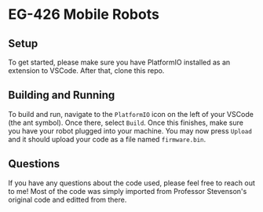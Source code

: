 # EG-426 Mobile Robots

## Setup
To get started, please make sure you have PlatformIO installed as an extension to VSCode. After that, clone this repo.

## Building and Running
To build and run, navigate to the `PlatformIO` icon on the left of your VSCode (the ant symbol). Once there, select `Build`. Once this finishes, make sure you have your robot plugged into your machine. You may now press `Upload` and it should upload your code as a file named `firmware.bin`.

## Questions
If you have any questions about the code used, please feel free to reach out to me! Most of the code was simply imported from Professor Stevenson's original code and editted from there.